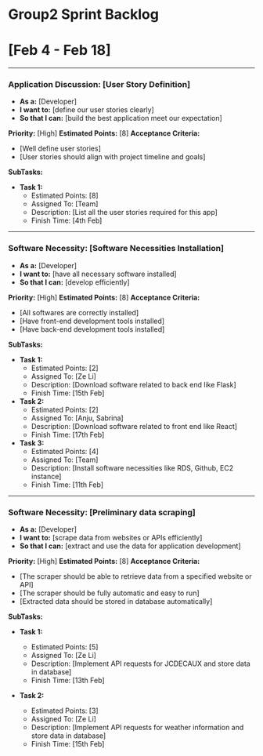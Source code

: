 # Group2 Sprint Backlog
# [Feb 4 - Feb 18]
---------
### Application Discussion: [User Story Definition]
- **As a:** [Developer]
- **I want to:** [define our user stories clearly]
- **So that I can:** [build the best application meet our expectation]

**Priority:** [High]
**Estimated Points:** [8]
**Acceptance Criteria:**
- [Well define user stories]
- [User stories should align with project timeline and goals]

**SubTasks:**

- **Task 1:**
    - Estimated Points: [8]
    - Assigned To: [Team]
    - Description: [List all the user stories required for this app]
    - Finish Time: [4th Feb]
--------

### Software Necessity: [Software Necessities Installation]
- **As a:** [Developer]
- **I want to:** [have all necessary software installed]
- **So that I can:** [develop efficiently]

**Priority:** [High]
**Estimated Points:** [8]
**Acceptance Criteria:**
- [All softwares are correctly installed]
- [Have front-end development tools installed]
- [Have back-end development tools installed]

**SubTasks:**

- **Task 1:** 
    - Estimated Points: [2]
    - Assigned To: [Ze Li]
    - Description: [Download software related to back end like Flask]
    - Finish Time: [15th Feb]
- **Task 2:**
    - Estimated Points: [2]
    - Assigned To: [Anju, Sabrina]
    - Description: [Download software related to front end like React]
    - Finish Time: [17th Feb]
- **Task 3:**
    - Estimated Points: [4]
    - Assigned To: [Team]
    - Description: [Install software necessities like RDS, Github, EC2 instance]
    - Finish Time: [11th Feb]
---------

### Software Necessity: [Preliminary data scraping]
- **As a:** [Developer]
- **I want to:** [scrape data from websites or APIs efficiently]
- **So that I can:** [extract and use the data for application development]

**Priority:** [High]
**Estimated Points:** [8]
**Acceptance Criteria:**
- [The scraper should be able to retrieve data from a specified website or API]
- [The scraper should be fully automatic and easy to run]
- [Extracted data should be stored in database automatically]

**SubTasks:**

- **Task 1:** 
    - Estimated Points: [5]
    - Assigned To: [Ze Li]
    - Description: [Implement API requests for JCDECAUX and store data in database]
    - Finish Time: [13th Feb]

- **Task 2:** 
    - Estimated Points: [3]
    - Assigned To: [Ze Li]
    - Description: [Implement API requests for weather information and store data in database]
    - Finish Time: [15th Feb]

<!-- ------------- -->


<!-- ### User Story: [Story Title]
- **As a:** [Type of user]
- **I want to:** [Action or capability]
- **So that I can:** [Benefit or reason]

**Priority:** [High/Medium/Low]
**Estimated Points:** [Story points]
**Acceptance Criteria:**
- [Criterion 1]
- [Criterion 2]

**SubTasks:**

- **Task 1:** 
    - Assigned To: [Not decided]
    - Description: [Detailed description of the task]
- **Task 2:** 
    - Assigned To: [Not decided]
    - Description: [Detailed description of the task]
--------- -->
<!-- ## Notes
- [] -->
<!-- - [Any additional notes or comments]
- [Important considerations or reminders] -->